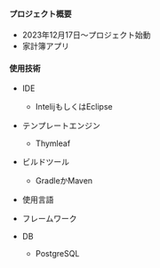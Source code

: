 #### プロジェクト概要
- 2023年12月17日～プロジェクト始動
- 家計簿アプリ

#### 使用技術
- IDE
  - IntelijもしくはEclipse
- テンプレートエンジン
  - Thymleaf
- ビルドツール
  - GradleかMaven

- 使用言語

- フレームワーク

- DB
  - PostgreSQL

